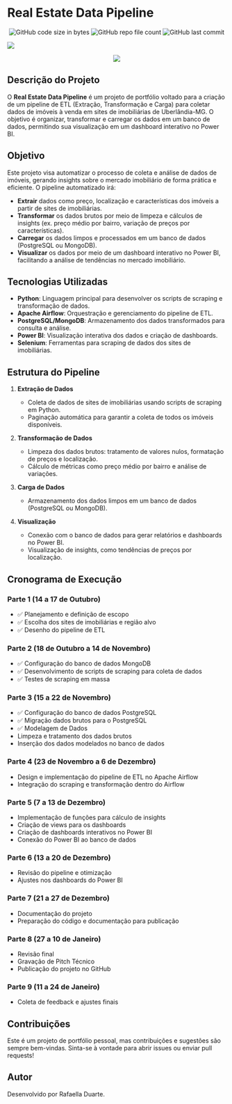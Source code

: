 # Real Estate Data Pipeline

<p align="center">
<img alt="GitHub code size in bytes"  src="https://img.shields.io/github/languages/code-size/rafaelladuarte/real_state_data_pipeline?style=plastic">
<img alt="GitHub repo file count"  src="https://img.shields.io/github/directory-file-count/rafaelladuarte/real_state_data_pipeline?style=plastic">
<img alt="GitHub last commit"  src="https://img.shields.io/github/last-commit/rafaelladuarte/real_state_data_pipeline?style=plastic">
</p>

<img src="images/imoveis.jpeg">

<p align="center">
<img src="https://img.shields.io/static/v1?label=Status&message=Em_Andamento&color=orange&style=for-the-badge"/>
</p>

## Descrição do Projeto

O **Real Estate Data Pipeline** é um projeto de portfólio voltado para a criação de um pipeline de ETL (Extração, Transformação e Carga) para coletar dados de imóveis à venda em sites de imobiliárias de Uberlândia-MG. O objetivo é organizar, transformar e carregar os dados em um banco de dados, permitindo sua visualização em um dashboard interativo no Power BI.

## Objetivo

Este projeto visa automatizar o processo de coleta e análise de dados de imóveis, gerando insights sobre o mercado imobiliário de forma prática e eficiente. O pipeline automatizado irá:

- **Extrair** dados como preço, localização e características dos imóveis a partir de sites de imobiliárias.
- **Transformar** os dados brutos por meio de limpeza e cálculos de insights (ex. preço médio por bairro, variação de preços por características).
- **Carregar** os dados limpos e processados em um banco de dados (PostgreSQL ou MongoDB).
- **Visualizar** os dados por meio de um dashboard interativo no Power BI, facilitando a análise de tendências no mercado imobiliário.

## Tecnologias Utilizadas

- **Python**: Linguagem principal para desenvolver os scripts de scraping e transformação de dados.
- **Apache Airflow**: Orquestração e gerenciamento do pipeline de ETL.
- **PostgreSQL/MongoDB**: Armazenamento dos dados transformados para consulta e análise.
- **Power BI**: Visualização interativa dos dados e criação de dashboards.
- **Selenium**: Ferramentas para scraping de dados dos sites de imobiliárias.

## Estrutura do Pipeline

1. **Extração de Dados**
   - Coleta de dados de sites de imobiliárias usando scripts de scraping em Python.
   - Paginação automática para garantir a coleta de todos os imóveis disponíveis.
   
2. **Transformação de Dados**
   - Limpeza dos dados brutos: tratamento de valores nulos, formatação de preços e localização.
   - Cálculo de métricas como preço médio por bairro e análise de variações.

3. **Carga de Dados**
   - Armazenamento dos dados limpos em um banco de dados (PostgreSQL ou MongoDB).
   
4. **Visualização**
   - Conexão com o banco de dados para gerar relatórios e dashboards no Power BI.
   - Visualização de insights, como tendências de preços por localização.

## Cronograma de Execução

### Parte 1 (14 a 17 de Outubro)
- ✅ Planejamento e definição de escopo
- ✅ Escolha dos sites de imobiliárias e região alvo
- ✅ Desenho do pipeline de ETL

### Parte 2 (18 de Outubro a 14 de Novembro)
- ✅ Configuração do banco de dados MongoDB
- ✅ Desenvolvimento de scripts de scraping para coleta de dados
- ✅ Testes de scraping em massa

### Parte 3 (15 a 22 de Novembro)
- ✅ Configuração do banco de dados PostgreSQL
- ✅ Migração dados brutos para o PostgreSQL
- ✅ Modelagem de Dados
- Limpeza e tratamento dos dados brutos
- Inserção dos dados modelados no banco de dados

### Parte 4 (23 de Novembro a 6 de Dezembro)
- Design e implementação do pipeline de ETL no Apache Airflow
- Integração do scraping e transformação dentro do Airflow

### Parte 5 (7 a 13 de Dezembro)
- Implementação de funções para cálculo de insights
- Criação de views para os dashboards
- Criação de dashboards interativos no Power BI
- Conexão do Power BI ao banco de dados

### Parte 6 (13 a 20 de Dezembro)
- Revisão do pipeline e otimização
- Ajustes nos dashboards do Power BI

### Parte 7 (21 a 27 de Dezembro)
- Documentação do projeto
- Preparação do código e documentação para publicação

### Parte 8 (27 a 10 de Janeiro)
- Revisão final
- Gravação de Pitch Técnico
- Publicação do projeto no GitHub

### Parte 9 (11 a 24 de Janeiro)
- Coleta de feedback e ajustes finais

## Contribuições

Este é um projeto de portfólio pessoal, mas contribuições e sugestões são sempre bem-vindas. Sinta-se à vontade para abrir issues ou enviar pull requests!

## Autor

Desenvolvido por Rafaella Duarte.
